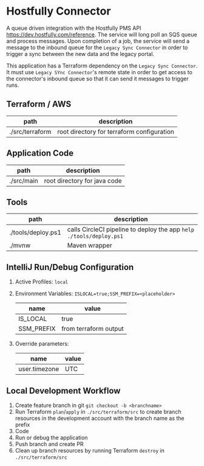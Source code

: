 # Hostfully Connector

A queue driven integration with the Hostfully PMS API <https://dev.hostfully.com/reference>. The service will long poll an SQS queue and process messages. Upon completion of a job, the service will send a message to the inbound queue for the `Legacy Sync Connector` in order to trigger a sync between the new data and the legacy portal.

This application has a Terraform dependency on the `Legacy Sync Connector`. It must use `Legacy SYnc Connector`'s remote state in order to get access to the connector's inbound queue so that it can send it messages to trigger runs.

## Terraform / AWS

| path            | description                                |
| --------------- | ------------------------------------------ |
| ./src/terraform | root directory for terraform configuration |

## Application Code

| path       | description                  |
| ---------- | ---------------------------- |
| ./src/main | root directory for java code |

## Tools

| path               | description                                                         |
| ------------------ | ------------------------------------------------------------------- |
| ./tools/deploy.ps1 | calls CircleCI pipeline to deploy the app `help ./tools/deploy.ps1` |
| ./mvnw             | Maven wrapper                                                       |

## IntelliJ Run/Debug Configuration

1. Active Profiles: `local`
2. Environment Variables: `ISLOCAL=true;SSM_PREFIX=<placeholder>`

    | name       | value                 |
    | ---------- | --------------------- |
    | IS_LOCAL   | true                  |
    | SSM_PREFIX | from terraform output |

3. Override parameters:

    | name          | value |
    | ------------- | ----- |
    | user.timezone | UTC   |

## Local Development Workflow

1. Create feature branch in git `git checkout -b <branchname>`
2. Run Terraform `plan`/`apply` in `./src/terraform/src` to create branch resources in the development account with the branch name as the prefix
3. Code
4. Run or debug the application
5. Push branch and create PR
6. Clean up branch resources by running Terraform `destroy` in `./src/terraform/src`

